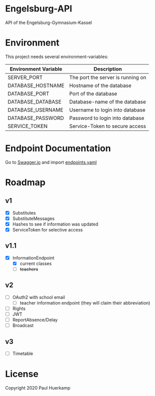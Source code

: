 # Engelsburg-API
API of the Engelsburg-Gymnasium-Kassel

# Environment
This project needs several environment-variables:

| Environment Variable | Description                       |
|---------------------|-----------------------------------|
| SERVER_PORT         | The port the server is running on |
| DATABASE_HOSTNAME   | Hostname of the database          |
| DATABASE_PORT       | Port of the database              |
| DATABASE_DATABASE   | Database-name of the database      |
| DATABASE_USERNAME   | Username to login into database   |
| DATABASE_PASSWORD   | Password to login into database   |
| SERVICE_TOKEN       | Service-Token to secure access    |

# Endpoint Documentation

Go to [Swagger.io](https://editor.swagger.io/) and import [endpoints.yaml](.docs/endpoints.yaml)

# Roadmap

## v1

- [x] Substitutes
- [x] SubstituteMessages
- [x] Hashes to see if information was updated
- [x] ServiceToken for selective access

## v1.1

- [x] InformationEndpoint
  - [x] current classes
  - [ ] ~~teachers~~

## v2

- [ ] OAuth2 with school email
  - [ ] teacher information endpoint (they will claim their abbreviation)
- [ ] Rights
- [ ] JWT
- [ ] ReportAbsence/Delay
- [ ] Broadcast

## v3

- [ ] Timetable

# License
Copyright 2020 Paul Huerkamp
